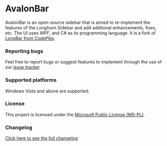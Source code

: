 # AvalonBar
AvalonBar is an open-source sidebar that is aimed to re-implement the features of the Longhorn Sidebar and add addtional enhancements, fixes, etc. The UI uses WPF, and C# as its programming language. It is a fork of [LongBar from CodePlex](http://longbar.codeplex.com/).

### Reporting bugs
Feel free to report bugs or suggest features to implement through the use of our [issue tracker](https://github.com/FranklinDM/AvalonBar/issues).

### Supported platforms
Windows Vista and above are supported.

### License
This project is licensed under the [Microsoft Public License (MS-PL)](LICENSE).

### Changelog
[Click here to see the full changelog](CHANGELOG.md)